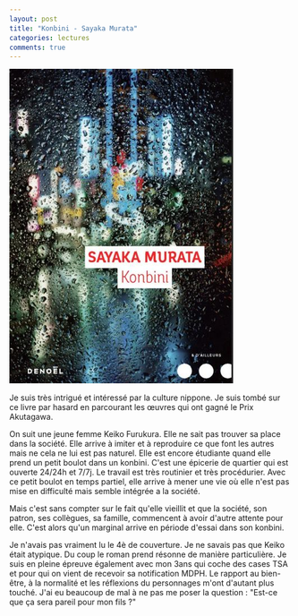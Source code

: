 ```yaml
---
layout: post
title: "Konbini - Sayaka Murata"
categories: lectures
comments: true
---
```


![folio](https://github.com/homeostasie/bouquins/raw/master/_pics/lv/murata-sayaka/konbini.jpg)

Je suis très intrigué et intéressé par la culture nippone. Je suis tombé sur ce livre par hasard en parcourant les œuvres qui ont gagné le Prix Akutagawa.

On suit une jeune femme Keiko Furukura. Elle ne sait pas trouver sa place dans la société. Elle arrive à imiter et à reproduire ce que font les autres mais ne cela ne lui est pas naturel. Elle est encore étudiante quand elle prend un petit boulot dans un konbini. C'est une épicerie de quartier qui est ouverte 24/24h et 7/7j. Le travail est très routinier et très procédurier. Avec ce petit boulot en temps partiel, elle arrive à mener une vie où elle n'est pas mise en difficulté mais semble intégrée a la société.

Mais c'est sans compter sur le fait qu'elle vieillit et que la société, son patron, ses collègues, sa famille, commencent à avoir d'autre attente pour elle. C'est alors qu'un marginal arrive en période d'essai dans son konbini.

Je n'avais pas vraiment lu le 4è de couverture. Je ne savais pas que Keiko était atypique. Du coup le roman prend résonne de manière particulière. Je suis en pleine épreuve également avec mon 3ans qui coche des cases TSA et pour qui on vient de recevoir sa notification MDPH. Le rapport au bien-être, à la normalité et les réflexions du personnages m'ont d'autant plus touché. J'ai eu beaucoup de mal à ne pas me poser la question : "Est-ce que ça sera pareil pour mon fils ?"